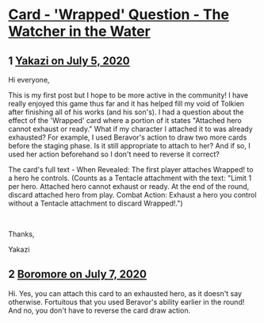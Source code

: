 # [Card - &#039;Wrapped&#039; Question - The Watcher in the Water](https://community.fantasyflightgames.com/topic/309583-card-wrapped-question-the-watcher-in-the-water/)

## 1 [Yakazi on July 5, 2020](https://community.fantasyflightgames.com/topic/309583-card-wrapped-question-the-watcher-in-the-water/?do=findComment&comment=3958757)

Hi everyone,

This is my first post but I hope to be more active in the community! I have really enjoyed this game thus far and it has helped fill my void of Tolkien after finishing all of his works (and his son's). I had a question about the effect of the 'Wrapped' card where a portion of it states "Attached hero cannot exhaust or ready." What if my character I attached it to was already exhausted? For example, I used Beravor's action to draw two more cards before the staging phase. Is it still appropriate to attach to her? And if so, I used her action beforehand so I don't need to reverse it correct?

The card's full text - When Revealed: The first player attaches Wrapped! to a hero he controls. (Counts as a Tentacle attachment with the text: "Limit 1 per hero. Attached hero cannot exhaust or ready. At the end of the round, discard attached hero from play. Combat Action: Exhaust a hero you control without a Tentacle attachment to discard Wrapped!.")

 

Thanks,

Yakazi

## 2 [Boromore on July 7, 2020](https://community.fantasyflightgames.com/topic/309583-card-wrapped-question-the-watcher-in-the-water/?do=findComment&comment=3959535)

Hi. Yes, you can attach this card to an exhausted hero, as it doesn't say otherwise. Fortuitous that you used Beravor's ability earlier in the round! And no, you don't have to reverse the card draw action.

